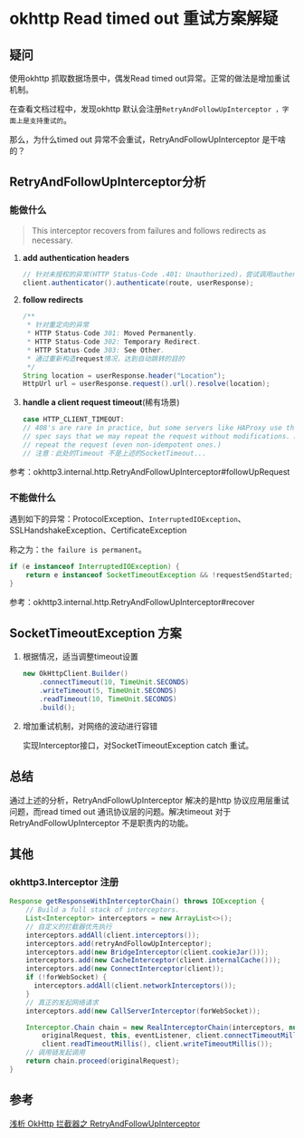 # okhttp Read timed out 重试方案解疑

## 疑问

使用okhttp 抓取数据场景中，偶发Read timed out异常。正常的做法是增加重试机制。

在查看文档过程中，发现okhttp 默认会注册`RetryAndFollowUpInterceptor ，字面上是支持重试的`。

那么，为什么timed out 异常不会重试，RetryAndFollowUpInterceptor  是干啥的？

## RetryAndFollowUpInterceptor分析

### 能做什么

> This interceptor recovers from failures and follows redirects as necessary.

1. **add authentication headers**

   ```java
   // 针对未授权的异常(HTTP Status-Code .401: Unauthorized)，尝试调用authenticate(), 继续请求操作
   client.authenticator().authenticate(route, userResponse);
   ```

   

2. **follow redirects**

   ```java
   /**
    * 针对重定向的异常
    * HTTP Status-Code 301: Moved Permanently.
    * HTTP Status-Code 302: Temporary Redirect.
    * HTTP Status-Code 303: See Other.
    * 通过重新构造request情况，达到自动跳转的目的
    */
   String location = userResponse.header("Location");
   HttpUrl url = userResponse.request().url().resolve(location);
   ```

   

3. **handle a client request timeout**(稀有场景)

   ```java
   case HTTP_CLIENT_TIMEOUT:
   // 408's are rare in practice, but some servers like HAProxy use this response code. The
   // spec says that we may repeat the request without modifications. Modern browsers also
   // repeat the request (even non-idempotent ones.)
   // 注意：此处的Timeout 不是上述的SocketTimeout...
   ```

参考：okhttp3.internal.http.RetryAndFollowUpInterceptor#followUpRequest

### 不能做什么

遇到如下的异常：ProtocolException、`InterruptedIOException`、SSLHandshakeException、CertificateException

称之为：`the failure is permanent`。

```java
if (e instanceof InterruptedIOException) {
    return e instanceof SocketTimeoutException && !requestSendStarted;
}
```

参考：okhttp3.internal.http.RetryAndFollowUpInterceptor#recover

## SocketTimeoutException 方案

1. 根据情况，适当调整timeout设置

   ```java
   new OkHttpClient.Builder()         
       .connectTimeout(10, TimeUnit.SECONDS)
       .writeTimeout(5, TimeUnit.SECONDS)
       .readTimeout(10, TimeUnit.SECONDS)
       .build();
   
   ```

   

2. 增加重试机制，对网络的波动进行容错

   实现Interceptor接口，对SocketTimeoutException catch 重试。

## 总结

通过上述的分析，RetryAndFollowUpInterceptor 解决的是http 协议应用层重试问题，而read timed out 通讯协议层的问题。解决timeout 对于RetryAndFollowUpInterceptor  不是职责内的功能。

## 其他

### okhttp3.Interceptor 注册

```java
Response getResponseWithInterceptorChain() throws IOException {
	// Build a full stack of interceptors.
	List<Interceptor> interceptors = new ArrayList<>();
    // 自定义的拦截器优先执行
	interceptors.addAll(client.interceptors());
	interceptors.add(retryAndFollowUpInterceptor);
	interceptors.add(new BridgeInterceptor(client.cookieJar()));
	interceptors.add(new CacheInterceptor(client.internalCache()));
	interceptors.add(new ConnectInterceptor(client));
	if (!forWebSocket) {
	  interceptors.addAll(client.networkInterceptors());
	}
    // 真正的发起网络请求
	interceptors.add(new CallServerInterceptor(forWebSocket));

	Interceptor.Chain chain = new RealInterceptorChain(interceptors, null, null, null, 0,
		originalRequest, this, eventListener, client.connectTimeoutMillis(),
		client.readTimeoutMillis(), client.writeTimeoutMillis());
	// 调用链发起调用
	return chain.proceed(originalRequest);
}
```



## 参考

[浅析 OkHttp 拦截器之 RetryAndFollowUpInterceptor](https://blog.csdn.net/firefile/article/details/75346937)





